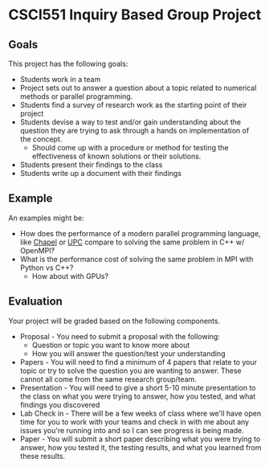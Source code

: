 # CSCI551 Inquiry Based Group Project

## Goals
This project has the following goals:

* Students work in a team
* Project sets out to answer a question about a topic related to numerical methods or parallel programming. 
* Students find a survey of research work as the starting point of their project
* Students devise a way to test and/or gain understanding about the question they are trying to ask through a hands on implementation of the concept.
	* Should come up with a procedure or method for testing the effectiveness of known solutions or their solutions.
* Students present their findings to the class
* Students write up a document with their findings


## Example
An examples might be:

* How does the performance of a modern parallel programming language, like [Chapel](https://chapel-lang.org/) or [UPC](https://upc.lbl.gov/) compare to solving the same problem in C++ w/ OpenMPI?
* What is the performance cost of solving the same problem in MPI with Python vs C++?
	* How about with GPUs?


## Evaluation

Your project will be graded based on the following components.

* Proposal - You need to submit a proposal with the following:
	* Question or topic you want to know more about
	* How you will answer the question/test your understanding
* Papers - You will need to find a minimum of 4 papers that relate to your topic or try to solve the question you are wanting to answer. These cannot all come from the same research group/team.
* Presentation - You will need to give a short 5-10 minute presentation to the class on what you were trying to answer, how you tested, and what findings you discovered
* Lab Check in - There will be a few weeks of class where we'll have open time for you to work with your teams and check in with me about any issues you're running into and so I can see progress is being made. 
* Paper - You will submit a short paper describing what you were trying to answer, how you tested it, the testing results, and what you learned from these results.
